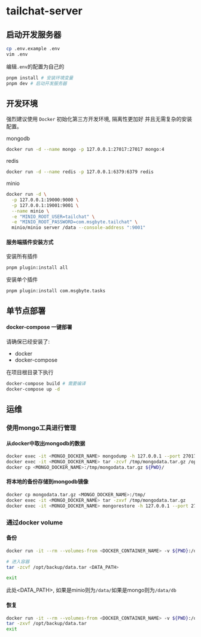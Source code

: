 # tailchat-server

## 启动开发服务器

```bash
cp .env.example .env
vim .env
```

编辑`.env`的配置为自己的

```bash
pnpm install # 安装环境变量
pnpm dev # 启动开发服务器
```

## 开发环境

强烈建议使用 `Docker` 初始化第三方开发环境, 隔离性更加好 并且无需复杂的安装配置。

mongodb
```bash
docker run -d --name mongo -p 127.0.0.1:27017:27017 mongo:4
```

redis
```bash
docker run -d --name redis -p 127.0.0.1:6379:6379 redis
```

minio
```bash
docker run -d \
  -p 127.0.0.1:19000:9000 \
  -p 127.0.0.1:19001:9001 \
  --name minio \
  -e "MINIO_ROOT_USER=tailchat" \
  -e "MINIO_ROOT_PASSWORD=com.msgbyte.tailchat" \
  minio/minio server /data --console-address ":9001"
```

#### 服务端插件安装方式

安装所有插件
```
pnpm plugin:install all
```

安装单个插件
```
pnpm plugin:install com.msgbyte.tasks
```

## 单节点部署

#### docker-compose 一键部署

请确保已经安装了:
- docker
- docker-compose


在项目根目录下执行
```bash
docker-compose build # 需要编译
docker-compose up -d
```

## 运维

### 使用mongo工具进行管理

#### 从docker中取出mongodb的数据

```bash
docker exec -it <MONGO_DOCKER_NAME> mongodump -h 127.0.0.1 --port 27017 -d <MONGO_COLLECTION_NAME> -o /opt/backup/
docker exec -it <MONGO_DOCKER_NAME> tar -zcvf /tmp/mongodata.tar.gz /opt/backup/<MONGO_COLLECTION_NAME>
docker cp <MONGO_DOCKER_NAME>:/tmp/mongodata.tar.gz ${PWD}/
```

#### 将本地的备份存储到mongodb镜像

```bash
docker cp mongodata.tar.gz <MONGO_DOCKER_NAME>:/tmp/
docker exec -it <MONGO_DOCKER_NAME> tar -zxvf /tmp/mongodata.tar.gz
docker exec -it <MONGO_DOCKER_NAME> mongorestore -h 127.0.0.1 --port 27017 -d <MONGO_COLLECTION_NAME> /opt/backup/<MONGO_COLLECTION_NAME>
```

### 通过docker volume

#### 备份
```bash
docker run -it --rm --volumes-from <DOCKER_CONTAINER_NAME> -v ${PWD}:/opt/backup --name export busybox sh

# 进入容器
tar -zcvf /opt/backup/data.tar <DATA_PATH>

exit
```
此处<DATA_PATH>, 如果是minio则为`/data/`如果是mongo则为`/data/db`

#### 恢复
```bash
docker run -it --rm --volumes-from <DOCKER_CONTAINER_NAME> -v ${PWD}:/opt/backup --name importer busybox sh
tar -zxvf /opt/backup/data.tar
exit
```

